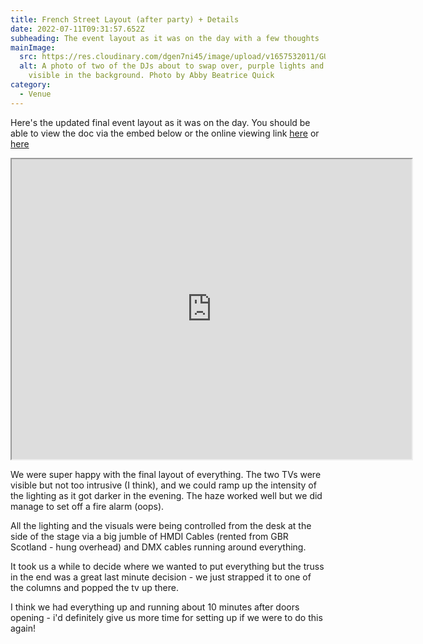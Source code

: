```yaml
---
title: French Street Layout (after party) + Details
date: 2022-07-11T09:31:57.652Z
subheading: The event layout as it was on the day with a few thoughts
mainImage:
  src: https://res.cloudinary.com/dgen7ni45/image/upload/v1657532011/GUTS-1584_sjw2vw.jpg
  alt: A photo of two of the DJs about to swap over, purple lights and speakers
    visible in the background. Photo by Abby Beatrice Quick
category:
  - Venue
---
```

Here's the updated final event layout as it was on the day. You should be able to view the doc via the embed below or the online viewing link [here](https://drive.google.com/file/d/1Vopc_6_Tjj5Kpwvbtnwb0AJERu8JrHoG/view?usp=sharing) or [here](https://drive.google.com/file/d/1eMkl5XMF9UrneTuKVc5fyyMKanbef_pP/view?usp=sharing)

<iframe src="https://drive.google.com/file/d/1Vopc_6_Tjj5Kpwvbtnwb0AJERu8JrHoG/preview" width="640" height="480" allow="autoplay"></iframe>





We were super happy with the final layout of everything. The two TVs were visible but not too intrusive (I think), and we could ramp up the intensity of the lighting as it got darker in the evening. The haze worked well but we did manage to set off a fire alarm (oops). 

All the lighting and the visuals were being controlled from the desk at the side of the stage via a big jumble of HMDI Cables (rented from GBR Scotland - hung overhead) and DMX cables running around everything. 

It took us a while to decide where we wanted to put everything but the truss in the end was a great last minute decision - we just strapped it to one of the columns and popped the tv up there.

I think we had everything up and running about 10 minutes after doors opening - i'd definitely give us more time for setting up if we were to do this again!